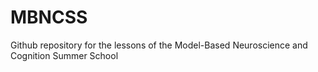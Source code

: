 # MBNCSS
Github repository for the lessons of the Model-Based Neuroscience and Cognition Summer School
